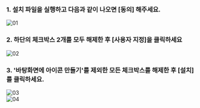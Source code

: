 ### 1. 설치 파일을 실행하고 다음과 같이 나오면 [동의] 해주세요.
![01](https://user-images.githubusercontent.com/49784035/182019365-c318dade-3641-4209-9415-908090b18f70.png)   
### 2. 하단의 체크박스 2개를 모두 해제한 후 [사용자 지정]을 클릭하세요
![02](https://user-images.githubusercontent.com/49784035/182019368-1b6ff6ba-d20b-420d-9e14-01cd978c1df6.png)   
### 3. '바탕화면에 아이콘 만들기'를 제외한 모든 체크박스를 해제한 후 [설치]를 클릭하세요.
![03](https://user-images.githubusercontent.com/49784035/182019369-345d4b7e-2b22-4adb-8764-28c44abe5f68.png)   
![04](https://user-images.githubusercontent.com/49784035/182019370-621e5f98-199e-4d63-bcd1-14da17529518.png)   
